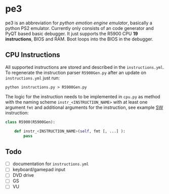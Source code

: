 # pe3

pe3 is an abbreviation for *python emotion engine emulator*, basically a python PS2 emulator.
Currently only consists of an code generator and PyQT based basic debugger. It just supports the R5900 CPU **19 instructions**, BIOS and RAM. Boot loops into the BIOS in the debugger.

## CPU Instructions

All supported instructions are stored and described in the `instructions.yml`.
To regenerate the instruction parser `R5900Gen.py` after an update on `instructions.yml` just run:

```console
python instructions.py > R5900Gen.py
```

The logic for the instruction needs to be implemented in `cpu.py` as method with the naming scheme `instr_<INSTRUCTION_NAME>` with at least one argument `fmt` and additional arguments for the instruction, see example [SW](cpu.py#L501) instruction:

```python
class R5900(R5900Gen):

    def instr_<INSTRUCTION_NAME>(self, fmt [, ...] ):
        pass
```

## Todo

* [ ] documentation for `instructions.yml`
* [ ] keyboard/gamepad input
* [ ] DVD drive
* [ ] GS
* [ ] VU